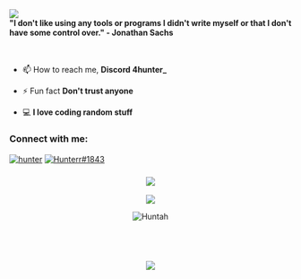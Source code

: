 <img src="https://media.discordapp.net/attachments/889282249441296395/920160740478955540/Hithub.png?width=994&height=298">
<br>
<b>"I don't like using any tools or programs I didn't write myself or that I don't have some control over." - Jonathan Sachs</b><br><br><br>

- 📫 How to reach me, **Discord 4hunter_**

- ⚡ Fun fact **Don't trust anyone**

- 💻 **I love coding random stuff**

<h3 align="left">Connect with me:</h3>
<p align="left">
  
<a href="https://www.youtube.com/channel/UCuoHRR6UjegbkuBwu8TdkLQ" target="blank"><img align="center" src="https://img.shields.io/badge/YouTube-FF0000?style=for-the-badge&logo=youtube&logoColor=white" alt="hunter" /></a>
<a href="https://discord.gg/users/522980853320515594" target="blank"><img align="center" src="https://img.shields.io/badge/Discord-7289DA?style=for-the-badge&logo=discord&logoColor=white" alt="Hunterr#1843" /></a>
</p>
 	






<h3 align="center"><img src="https://media.discordapp.net/attachments/889282249441296395/920109138946695168/Untitled3.png"></h3>
<p align="center"><img src="https://github-readme-stats.vercel.app/api?username=itshunterr&theme=gotham"/></p>
<p align="center"><img src="https://komarev.com/ghpvc/?username=ItsHunterr&label=Profile+Views&style=flat&color=grey" alt="Huntah" /></p>
<br>




<h3 align="center"><img src=""></h3>
<p align="center">
<img src="https://skillicons.dev/icons?i=js,html,css,python,java,nodejs,nextjs,mongodb,git,linux,arduino,discord,vscode,instagram,photoshop,twitter"><br>
